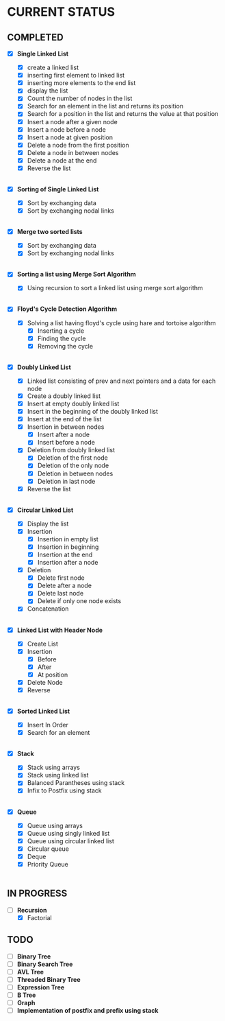 # **CURRENT STATUS**

## **COMPLETED**

- [x] **Single Linked List**

  - [x] create a linked list
  - [x] inserting first element to linked list
  - [x] inserting more elements to the end list
  - [x] display the list
  - [x] Count the number of nodes in the list
  - [x] Search for an element in the list and returns its position
  - [x] Search for a position in the list and returns the value at that position
  - [x] Insert a node after a given node
  - [x] Insert a node before a node
  - [x] Insert a node at given position
  - [x] Delete a node from the first position
  - [x] Delete a node in between nodes
  - [x] Delete a node at the end
  - [x] Reverse the list

  <br>

- [x] **Sorting of Single Linked List**

  - [x] Sort by exchanging data
  - [x] Sort by exchanging nodal links

  <br>

- [x] **Merge two sorted lists**

  - [x] Sort by exchanging data
  - [x] Sort by exchanging nodal links

  <br>

- [x] **Sorting a list using Merge Sort Algorithm**

  - [x] Using recursion to sort a linked list using merge sort algorithm

  <br>

- [x] **Floyd's Cycle Detection Algorithm**

  - [x] Solving a list having floyd's cycle using hare and tortoise algorithm
    - [x] Inserting a cycle
    - [x] Finding the cycle
    - [x] Removing the cycle

  <br>

- [x] **Doubly Linked List**

  - [x] Linked list consisting of prev and next pointers and a data for each node
  - [x] Create a doubly linked list
  - [x] Insert at empty doubly linked list
  - [x] Insert in the beginning of the doubly linked list
  - [x] Insert at the end of the list
  - [x] Insertion in between nodes
    - [x] Insert after a node
    - [x] Insert before a node
  - [x] Deletion from doubly linked list
    - [x] Deletion of the first node
    - [x] Deletion of the only node
    - [x] Deletion in between nodes
    - [x] Deletion in last node
  - [x] Reverse the list

  <br>

- [x] **Circular Linked List**

  - [x] Display the list
  - [x] Insertion
    - [x] Insertion in empty list
    - [x] Insertion in beginning
    - [x] Insertion at the end
    - [x] Insertion after a node
  - [x] Deletion
    - [x] Delete first node
    - [x] Delete after a node
    - [x] Delete last node
    - [x] Delete if only one node exists
  - [x] Concatenation

  <br>

- [x] **Linked List with Header Node**

  - [x] Create List
  - [x] Insertion
    - [x] Before
    - [x] After
    - [x] At position
  - [x] Delete Node
  - [x] Reverse

  <br>

- [x] **Sorted Linked List**

  - [x] Insert In Order
  - [x] Search for an element

  <br>

- [x] **Stack**

  - [x] Stack using arrays
  - [x] Stack using linked list
  - [x] Balanced Parantheses using stack
  - [x] Infix to Postfix using stack

  <br>

- [x] **Queue**

  - [x] Queue using arrays
  - [x] Queue using singly linked list
  - [x] Queue using circular linked list
  - [x] Circular queue
  - [x] Deque
  - [x] Priority Queue

  <br>

## **IN PROGRESS**

- [ ] **Recursion**
  - [x] Factorial

## **TODO**

- [ ] **Binary Tree**
- [ ] **Binary Search Tree**
- [ ] **AVL Tree**
- [ ] **Threaded Binary Tree**
- [ ] **Expression Tree**
- [ ] **B Tree**
- [ ] **Graph**
- [ ] **Implementation of postfix and prefix using stack**
